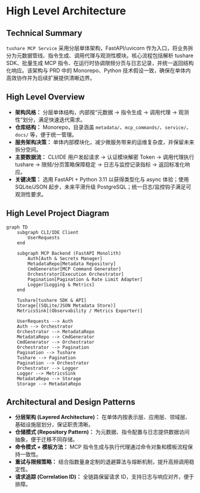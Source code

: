 # High Level Architecture

## Technical Summary
`tushare MCP Service` 采用分层单体架构，FastAPI/uvicorn 作为入口，将业务拆分为元数据管线、指令生成、调用代理与观测性模块。核心流程包括解析 tushare SDK、批量生成 MCP 指令、在运行时协调限频分页与日志记录，并统一返回结构化响应。该架构与 PRD 中的 Monorepo、Python 技术假设一致，确保在单体内高效协作并为后续扩展提供清晰边界。

## High Level Overview
- **架构风格：** 分层单体结构，内部按“元数据 → 指令生成 → 调用代理 → 观测性”划分，满足快速迭代需求。
- **仓库结构：** Monorepo，目录涵盖 `metadata/`、`mcp_commands/`、`service/`、`docs/` 等，便于统一管理。
- **服务架构决策：** 单体内部模块化，减少微服务带来的运维复杂度，并保留未来拆分空间。
- **主要数据流：** CLI/IDE 用户发起请求 → 认证模块解密 Token → 调用代理执行 tushare → 限频/分页策略保障稳定 → 日志与监控记录指标 → 返回标准化响应。
- **关键决策：** 选用 FastAPI + Python 3.11 以获得类型化与 async 体验；使用 SQLite/JSON 起步，未来平滑升级 PostgreSQL；统一日志/监控钩子满足可观测性要求。

## High Level Project Diagram
```mermaid
graph TD
    subgraph CLI/IDE Client
        UserRequests
    end

    subgraph MCP Backend (FastAPI Monolith)
        Auth[Auth & Secrets Manager]
        MetadataRepo[Metadata Repository]
        CmdGenerator[MCP Command Generator]
        Orchestrator[Execution Orchestrator]
        Pagination[Pagination & Rate Limit Adapter]
        Logger[Logging & Metrics]
    end

    Tushare[tushare SDK & API]
    Storage[(SQLite/JSON Metadata Store)]
    MetricsSink[(Observability / Metrics Exporter)]

    UserRequests --> Auth
    Auth --> Orchestrator
    Orchestrator --> MetadataRepo
    MetadataRepo --> CmdGenerator
    CmdGenerator --> Orchestrator
    Orchestrator --> Pagination
    Pagination --> Tushare
    Tushare --> Pagination
    Pagination --> Orchestrator
    Orchestrator --> Logger
    Logger --> MetricsSink
    MetadataRepo --> Storage
    Storage --> MetadataRepo
```

## Architectural and Design Patterns
- **分层架构 (Layered Architecture)：** 在单体内按表示层、应用层、领域层、基础设施层划分，保证职责清晰。
- **仓储模式 (Repository Pattern)：** 为元数据、指令配置与日志提供数据访问抽象，便于迁移不同存储。
- **命令模式 + 模板方法：** MCP 指令生成与执行代理通过命令对象和模板流程保持一致性。
- **重试与限频策略：** 结合指数量身定制的退避算法与熔断机制，提升高频调用稳定性。
- **请求追踪 (Correlation ID)：** 全链路保留请求 ID，支持日志与响应对齐，便于排障。
